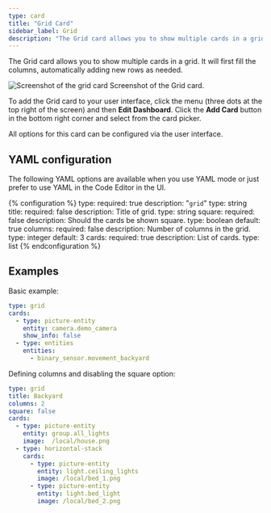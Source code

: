 ```yaml
---
type: card
title: "Grid Card"
sidebar_label: Grid
description: "The Grid card allows you to show multiple cards in a grid."
---
```


The Grid card allows you to show multiple cards in a grid. It will first fill the columns, automatically adding new rows as needed.

<p class='img'>
  <img src='/images/dashboards/grid.png' alt='Screenshot of the grid card'>
  Screenshot of the Grid card.
</p>

To add the Grid card to your user interface, click the menu (three dots at the top right of the screen) and then **Edit Dashboard**. Click the **Add Card** button in the bottom right corner and select from the card picker.

All options for this card can be configured via the user interface.

## YAML configuration

The following YAML options are available when you use YAML mode or just prefer to use YAML in the Code Editor in the UI.

{% configuration %}
type:
  required: true
  description: "`grid`"
  type: string
title:
  required: false
  description: Title of grid.
  type: string
square:
  required: false
  description: Should the cards be shown square.
  type: boolean
  default: true
columns:
  required: false
  description: Number of columns in the grid.
  type: integer
  default: 3
cards:
  required: true
  description: List of cards.
  type: list
{% endconfiguration %}

## Examples

Basic example:

```yaml
type: grid
cards:
  - type: picture-entity
    entity: camera.demo_camera
    show_info: false
  - type: entities
    entities:
      - binary_sensor.movement_backyard
```

Defining columns and disabling the square option:

```yaml
type: grid
title: Backyard
columns: 2
square: false
cards:
  - type: picture-entity
    entity: group.all_lights
    image:  /local/house.png
  - type: horizontal-stack
    cards:
      - type: picture-entity
        entity: light.ceiling_lights
        image: /local/bed_1.png
      - type: picture-entity
        entity: light.bed_light
        image: /local/bed_2.png
```
